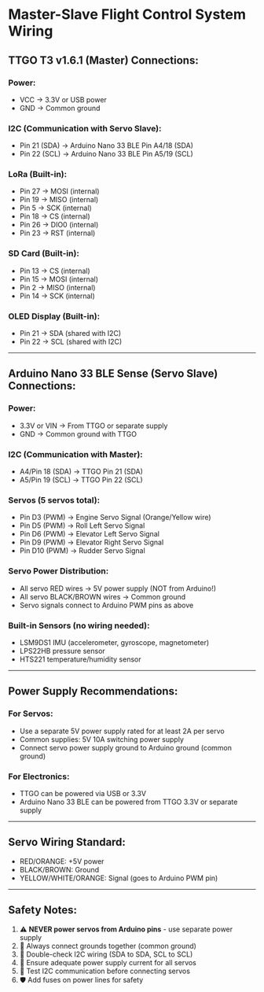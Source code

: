 # Master-Slave Flight Control System Wiring

## TTGO T3 v1.6.1 (Master) Connections:

### Power:
- VCC → 3.3V or USB power
- GND → Common ground

### I2C (Communication with Servo Slave):
- Pin 21 (SDA) → Arduino Nano 33 BLE Pin A4/18 (SDA)
- Pin 22 (SCL) → Arduino Nano 33 BLE Pin A5/19 (SCL)

### LoRa (Built-in):
- Pin 27 → MOSI (internal)
- Pin 19 → MISO (internal)
- Pin 5 → SCK (internal)
- Pin 18 → CS (internal)
- Pin 26 → DIO0 (internal)
- Pin 23 → RST (internal)

### SD Card (Built-in):
- Pin 13 → CS (internal)
- Pin 15 → MOSI (internal)
- Pin 2 → MISO (internal)
- Pin 14 → SCK (internal)

### OLED Display (Built-in):
- Pin 21 → SDA (shared with I2C)
- Pin 22 → SCL (shared with I2C)

---

## Arduino Nano 33 BLE Sense (Servo Slave) Connections:

### Power:
- 3.3V or VIN → From TTGO or separate supply
- GND → Common ground with TTGO

### I2C (Communication with Master):
- A4/Pin 18 (SDA) → TTGO Pin 21 (SDA)
- A5/Pin 19 (SCL) → TTGO Pin 22 (SCL)

### Servos (5 servos total):
- Pin D3 (PWM) → Engine Servo Signal (Orange/Yellow wire)
- Pin D5 (PWM) → Roll Left Servo Signal
- Pin D6 (PWM) → Elevator Left Servo Signal  
- Pin D9 (PWM) → Elevator Right Servo Signal
- Pin D10 (PWM) → Rudder Servo Signal

### Servo Power Distribution:
- All servo RED wires → 5V power supply (NOT from Arduino!)
- All servo BLACK/BROWN wires → Common ground
- Servo signals connect to Arduino PWM pins as above

### Built-in Sensors (no wiring needed):
- LSM9DS1 IMU (accelerometer, gyroscope, magnetometer)
- LPS22HB pressure sensor
- HTS221 temperature/humidity sensor

---

## Power Supply Recommendations:

### For Servos:
- Use a separate 5V power supply rated for at least 2A per servo
- Common supplies: 5V 10A switching power supply
- Connect servo power supply ground to Arduino ground (common ground)

### For Electronics:
- TTGO can be powered via USB or 3.3V
- Arduino Nano 33 BLE can be powered from TTGO 3.3V or separate supply

---

## Servo Wiring Standard:
- RED/ORANGE: +5V power
- BLACK/BROWN: Ground
- YELLOW/WHITE/ORANGE: Signal (goes to Arduino PWM pin)

---

## Safety Notes:
1. ⚠️ **NEVER power servos from Arduino pins** - use separate power supply
2. 🔧 Always connect grounds together (common ground)
3. 🔌 Double-check I2C wiring (SDA to SDA, SCL to SCL)
4. 🔋 Ensure adequate power supply current for all servos
5. 📡 Test I2C communication before connecting servos
6. 🛡️ Add fuses on power lines for safety
